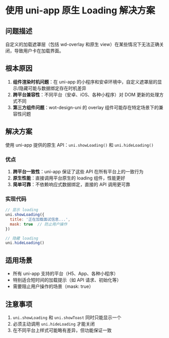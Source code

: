 # 使用 uni-app 原生 Loading 解决方案

## 问题描述
自定义的加载遮罩层（包括 wd-overlay 和原生 view）在某些情况下无法正确关闭，导致用户卡在加载界面。

## 根本原因
1. **组件渲染时机问题**：在 uni-app 的小程序和安卓环境中，自定义遮罩层的显示/隐藏可能与数据绑定存在时机差异
2. **跨平台兼容性**：不同平台（安卓、iOS、各种小程序）对 DOM 更新的处理方式不同
3. **第三方组件问题**：wot-design-uni 的 overlay 组件可能存在特定场景下的兼容性问题

## 解决方案
使用 uni-app 提供的原生 API：`uni.showLoading()` 和 `uni.hideLoading()`

### 优点
1. **跨平台一致性**：uni-app 保证了这些 API 在所有平台上的一致行为
2. **原生性能**：直接调用平台原生的 loading 组件，性能更好
3. **简单可靠**：不依赖响应式数据绑定，直接的 API 调用更可靠

### 实现代码
```javascript
// 显示 loading
uni.showLoading({
  title: '正在加载面试信息...',
  mask: true  // 防止用户操作
})

// 隐藏 loading
uni.hideLoading()
```

## 适用场景
- 所有 uni-app 支持的平台（H5、App、各种小程序）
- 特别适合短时间的加载提示（如 API 请求、初始化等）
- 需要阻止用户操作的场景（mask: true）

## 注意事项
1. `uni.showLoading` 和 `uni.showToast` 同时只能显示一个
2. 必须主动调用 `uni.hideLoading` 才能关闭
3. 在不同平台上样式可能略有差异，但功能保证一致